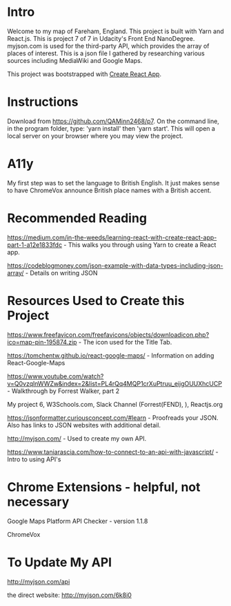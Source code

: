 # Intro

Welcome to my map of Fareham, England.  This project is built with Yarn and React.js.  This is project 7 of 7 in Udacity's Front End NanoDegree.  myjson.com is used for the third-party API, which provides the array of places of interest.  This is a json file I gathered by researching various sources including MediaWiki and Google Maps.

This project was bootstrapped with [Create React App](https://github.com/facebook/create-react-app).


# Instructions

Download from https://github.com/QAMinn2468/p7.  On the command line, in the program folder, type: 'yarn install' then 'yarn start'.  This will open a local server on your browser where you may view the project.


# A11y

My first step was to set the language to British English.  It just makes sense to have ChromeVox announce British place names with a British accent.



# Recommended Reading

https://medium.com/in-the-weeds/learning-react-with-create-react-app-part-1-a12e1833fdc - This walks you through using Yarn to create a React app.

https://codeblogmoney.com/json-example-with-data-types-including-json-array/ - Details on writing JSON




# Resources Used to Create this Project

https://www.freefavicon.com/freefavicons/objects/downloadicon.php?ico=map-pin-195874.zip - The icon used for the Title Tab.

https://tomchentw.github.io/react-google-maps/  - Information on adding React-Google-Maps

https://www.youtube.com/watch?v=Q0vzqlnWWZw&index=2&list=PL4rQq4MQP1crXuPtruu_eijgOUUXhcUCP - Walkthrough by Forrest Walker, part 2

My project 6, W3Schools.com, Slack Channel (Forrest(FEND), ), Reactjs.org

<!-- https://openweathermap.org/appid - Weather API - (Considering, however only allowed 1 call per 10 min, and weather is by city not by location.) -->

https://jsonformatter.curiousconcept.com/#learn - Proofreads your JSON. Also has links to JSON websites with additional detail.

http://myjson.com/ - Used to create my own API.

https://www.taniarascia.com/how-to-connect-to-an-api-with-javascript/ - Intro to using API's




# Chrome Extensions - helpful, not necessary

Google Maps Platform API Checker - version 1.1.8

ChromeVox

# To Update My API

http://myjson.com/api

the direct website: http://myjson.com/6k8i0
